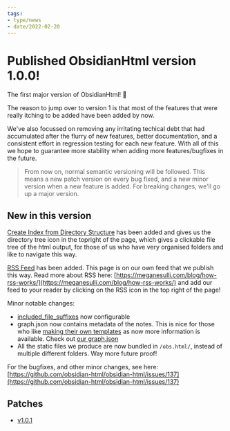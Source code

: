 ```yaml
---
tags:
- type/news
- date/2022-02-20
---
```

   
# Published ObsidianHtml version 1.0.0!   
The first major version of ObsidianHtml! 🎉   
   
The reason to jump over to version 1 is that most of the features that were really itching to be added have been added by now.    
   
We've also focussed on removing any irritating techical debt that had accumulated after the flurry of new features, better documentation, and a consistent effort in regression testing for each new feature. With all of this we hope to guarantee more stability when adding more features/bugfixes in the future.   
   
> From now on, normal semantic versioning will be followed. This means a new patch version on every bug fixed, and a new minor version when a new feature is added. For breaking changes, we'll go up a major version.   
   
## New in this version   
[Create Index from Directory Structure](../Configurations/Modes/Create%20Index%20from%20Directory%20Structure.md) has been added and gives us the directory tree icon in the topright of the page, which gives a clickable file tree of the html output, for those of us who have very organised folders and like to navigate this way.   
   
[RSS Feed](../Configurations/Features/RSS%20Feed.md) has been added. This page is on our own feed that we publish this way. Read more about RSS here: [https://meganesulli.com/blog/how-rss-works/](https://meganesulli.com/blog/how-rss-works/) and add our feed to your reader by clicking on the RSS icon in the top right of the page!   
   
Minor notable changes:   
   
- [included_file_suffixes](../Configurations/Configuration%20Options.md#included_file_suffixes) now configurable   
- graph.json now contains metadata of the notes. This is nice for those who like [making their own templates](../Configurations/Configuration%20Options.md#html-template-path-str) as now more information is available. Check out [our graph.json](https://obsidian-html.github.io/obs.html/data/graph.json)   
- All the static files we produce are now bundled in `/obs.html/`, instead of multiple different folders. Way more future proof!   
   
For the bugfixes, and other minor changes, see here: [https://github.com/obsidian-html/obsidian-html/issues/137](https://github.com/obsidian-html/obsidian-html/issues/137)   
   
## Patches   
   
- [v1.0.1](../Changelog/v1.0.1.md)